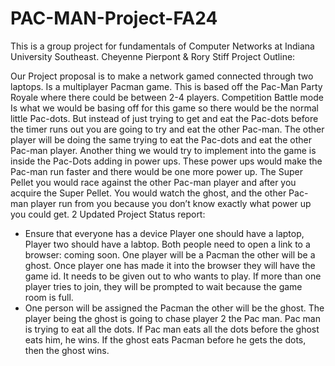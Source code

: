 # PAC-MAN-Project-FA24
This is a group project for fundamentals of Computer Networks at Indiana University Southeast. Cheyenne Pierpont &  Rory Stiff 
Project Outline: 
  
Our Project proposal is to make a network gamed connected through two laptops. Is a
multiplayer Pacman game. This is based off the Pac-Man Party Royale where there could be
between 2-4 players. Competition Battle mode Is what we would be basing off for this game so
there would be the normal little Pac-dots. But instead of just trying to get and eat the Pac-dots
before the timer runs out you are going to try and eat the other Pac-man. The other player will be
doing the same trying to eat the Pac-dots and eat the other Pac-man player.
Another thing we would try to implement into the game is inside the Pac-Dots adding in
power ups. These power ups would make the Pac-man run faster and there would be one more
power up. The Super Pellet you would race against the other Pac-man player and after you
acquire the Super Pellet. You would watch the ghost, and the other Pac-man player run from you
because you don’t know exactly what power up you could get.
2
Updated Project Status report:
- Ensure that everyone has a device Player one should have a laptop, Player two
should have a labtop. Both people need to open a link to a browser: coming soon.
One player will be a Pacman the other will be a ghost. Once player one has made
it into the browser they will have the game id. It needs to be given out to who
wants to play. If more than one player tries to join, they will be prompted to wait
because the game room is full.
- One person will be assigned the Pacman the other will be the ghost. The player
being the ghost is going to chase player 2 the Pac man. Pac man is trying to eat
all the dots. If Pac man eats all the dots before the ghost eats him, he wins. If the
ghost eats Pacman before he gets the dots, then the ghost wins.
